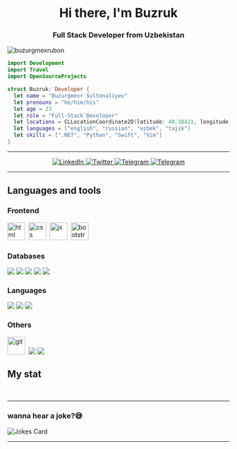 <div id="header" align="center">
    <h1>Hi there, I'm  Buzruk </h1>
    <h3>Full Stack Developer from Uzbekistan</h3>
</div>


<p align="left"> <img src="https://komarev.com/ghpvc/?username=buzurgmexrubon&label=Profile%20views&color=0e75b6&style=flat" alt="buzurgmexrubon" /> </p>

```swift
import Development
import Travel
import OpenSourceProjects

struct Buzruk: Developer {
  let name = "Buzurgmexr Sultonaliyev"
  let pronouns = "he/him/his"
  let age = 23
  let role = "Full-Stack Developer"
  let locations = CLLocationCoordinate2D(latitude: 40.38421, longitude: 71.78432)
  let languages = ["english", "russian", "uzbek", "tajik"]
  let skills = [".NET", "Python", "Swift", "Vim"]
}
```
---

<div id="socials" align="center">
    <a href="https://www.linkedin.com/in/buzurgmexr-sultonaliyev-98240a28b/">
    <img src="https://img.shields.io/badge/LinkedIn-blue?style=for-the-badge&logo=linkedin&logoColor=white" alt="LinkedIn"/>
  </a>
  <a href="https://twitter.com/buzurgmexrubon">
    <img src="https://img.shields.io/badge/Twitter-blue?style=for-the-badge&logo=twitter&logoColor=white" alt="Twitter"/>
  </a>
  <a href="https://t.me/buzurgmexr">
    <img src="https://img.shields.io/badge/Telegram-blue?style=for-the-badge&logo=telegram&logoColor=white" alt="Telegram"/>
  </a>
  <a href="https://leetcode.com/u/4ciB1Gz9f3/">
    <img src="https://img.shields.io/badge/LeetCode-blue?style=for-the-badge&logo=telegram&logoColor=white" alt="Telegram"/>
  </a>
</div>


---

## Languages and tools
### Frontend
<img src="https://cdn.jsdelivr.net/gh/devicons/devicon/icons/html5/html5-original.svg" title="html" width="40" height="40"/>&nbsp;
<img src="https://cdn.jsdelivr.net/gh/devicons/devicon/icons/css3/css3-original.svg" title="css" width="40" height="40"/>&nbsp;
<img src="https://cdn.jsdelivr.net/gh/devicons/devicon/icons/javascript/javascript-original.svg" title="js" width="40" height="40"/>&nbsp;
<img src="https://cdn.jsdelivr.net/gh/devicons/devicon/icons/bootstrap/bootstrap-plain.svg" title="bootstrap" width="40" height="40"/>&nbsp;          

### Databases
<img src="https://cdn.jsdelivr.net/gh/devicons/devicon@latest/icons/sqlite/sqlite-original.svg" />
<img src="https://cdn.jsdelivr.net/gh/devicons/devicon@latest/icons/mysql/mysql-original-wordmark.svg" />
<img src="https://cdn.jsdelivr.net/gh/devicons/devicon@latest/icons/postgresql/postgresql-original-wordmark.svg" />
<img src="https://cdn.jsdelivr.net/gh/devicons/devicon@latest/icons/microsoftsqlserver/microsoftsqlserver-original-wordmark.svg" />
<img src="https://cdn.jsdelivr.net/gh/devicons/devicon@latest/icons/redis/redis-original.svg" />          

### Languages
<img src="https://cdn.jsdelivr.net/gh/devicons/devicon@latest/icons/csharp/csharp-original.svg" />
<img src="https://cdn.jsdelivr.net/gh/devicons/devicon@latest/icons/python/python-original.svg" />
<img src="https://cdn.jsdelivr.net/gh/devicons/devicon@latest/icons/swift/swift-original.svg" />
                    
### Others
<img src="https://cdn.jsdelivr.net/gh/devicons/devicon/icons/git/git-plain.svg" title="git" width="40" height="40"/>&nbsp;
<img src="https://cdn.jsdelivr.net/gh/devicons/devicon@latest/icons/linux/linux-original.svg" />
<img src="https://cdn.jsdelivr.net/gh/devicons/devicon@latest/icons/neovim/neovim-original.svg" />
                    
        
## My stat

<div id="stat" align="center">
    <img src="https://github-profile-summary-cards.vercel.app/api/cards/profile-details?username=buzurgmexrubon&theme=github_dark" alt=""/>
    <img src="https://github-profile-summary-cards.vercel.app/api/cards/most-commit-language?username=buzurgmexrubon&theme=github_dark" alt=""/>
     <img src="https://github-profile-summary-cards.vercel.app/api/cards/stats?username=buzurgmexrubon&theme=github_dark" alt=""/>
</div>

---

### wanna hear a joke?😅
![Jokes Card](https://readme-jokes.vercel.app/api)

---
